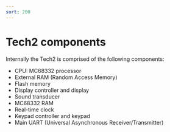 ```yaml
---
sort: 200
---
```

# Tech2 components

Internally the Tech2 is comprised of the following components:

* CPU: MC68332 processor
* External RAM \(Random Access Memory\)
* Flash memory
* Display controller and display
* Sound transducer
* MC68332 RAM
* Real-time clock
* Keypad controller and keypad
* Main UART \(Universal Asynchronous Receiver/Transmitter\)
